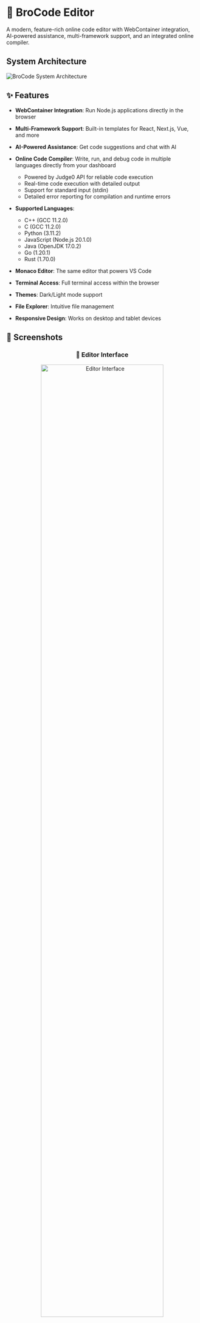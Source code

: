 # 🚀 BroCode Editor

A modern, feature-rich online code editor with WebContainer integration, AI-powered assistance, multi-framework support, and an integrated online compiler.

## System Architecture
![BroCode System Architecture](./broCode.png)

## ✨ Features

- **WebContainer Integration**: Run Node.js applications directly in the browser
- **Multi-Framework Support**: Built-in templates for React, Next.js, Vue, and more
- **AI-Powered Assistance**: Get code suggestions and chat with AI
- **Online Code Compiler**: Write, run, and debug code in multiple languages directly from your dashboard
  - Powered by Judge0 API for reliable code execution
  - Real-time code execution with detailed output
  - Support for standard input (stdin)
  - Detailed error reporting for compilation and runtime errors
- **Supported Languages**:
  - C++ (GCC 11.2.0)
  - C (GCC 11.2.0)
  - Python (3.11.2)
  - JavaScript (Node.js 20.1.0)
  - Java (OpenJDK 17.0.2)
  - Go (1.20.1)
  - Rust (1.70.0)

- **Monaco Editor**: The same editor that powers VS Code
- **Terminal Access**: Full terminal access within the browser
- **Themes**: Dark/Light mode support
- **File Explorer**: Intuitive file management
- **Responsive Design**: Works on desktop and tablet devices

## 📸 Screenshots

<div align="center">
  <h3>🎨 Editor Interface</h3>
  <img src="Screenshot from 2025-09-14 20-19-07.png" alt="Editor Interface" width="80%">
  
 
  
  <h3>💬 AI Chat Assistant</h3>
  <img src="Screenshot from 2025-09-14 20-28-51.png" alt="AI Chat Assistant" width="80%">
  
  <h3>📁 Dashboard</h3>
  <img src="Screenshot from 2025-09-14 20-29-12.png" alt="File Explorer" width="80%">
  
  <h3>💻 Online Compiler</h3>
  <img src="image.png" alt="Online Compiler" width="80%">
  
  <h3>▶️ Demo Video</h3>
  <p>Watch the demo video on Google Drive: <a href="https://drive.google.com/file/d/1O47CElx0LnMNmgOK0WhQFo0r2wppQ0kw/view" target="_blank">BroCode Editor Demo</a></p>

 
</div>

## 🛠 Tech Stack

- **Frontend**: Next.js 15, React 19, TypeScript
- **Code Execution**: Judge0 API
- **Styling**: Tailwind CSS, Radix UI
- **Code Editing**: Monaco Editor, XTerm.js
- **Containerization**: WebContainers API
- **AI**: Google Generative AI
- **Authentication**: NextAuth.js
- **Database**: Prisma with MongoDB
- **State Management**: Zustand
- **Form Handling**: React Hook Form with Zod
- **UI Components**: Shadcn/UI

## 🚀 Getting Started

### Prerequisites

- Node.js 18+ and npm 9+
- MongoDB Atlas account (for database)
- Google Cloud account (for AI features)

### Installation

1. Clone the repository:
   ```bash
   git clone https://github.com/Abhay2004Kumar/Stable-broCode.git
   cd BroCOde
   ```

2. Install dependencies:
   ```bash
   npm install
   ```

3. Set up environment variables:
   Create a `.env` file in the root directory and add the following:
   ```env
   DATABASE_URL="mongodb+srv://<username>:<password>@<cluster>.mongodb.net/brocode?retryWrites=true&w=majority"
   NEXTAUTH_SECRET=your_nextauth_secret
   NEXTAUTH_URL=your_local_or_deployed_url
   GOOGLE_CLIENT_ID=your_google_client_id
   GOOGLE_CLIENT_SECRET=your_google_client_secret
   GEMINI_API_KEY=your_gemini_api_key
   ```

4. Initialize the database:
   ```bash
   npx prisma generate
   npx prisma db push
   ```

5. Start the development server:
   ```bash
   npm run dev
   ```

6. Open [http://localhost:3000](http://localhost:3000) in your browser.

## 📦 Available Scripts

- `npm run dev` - Start the development server
- `npm run build` - Build the application for production
- `npm start` - Start the production server
- `npm run lint` - Run ESLint

## 🏗 Project Structure

```
brocode/
├── app/                    # Next.js app directory
│   ├── api/                # API routes
│   ├── auth/               # Authentication pages
│   ├── dashboard/          # Dashboard pages
│   └── playground/         # Code playground
├── components/             # Reusable components
├── features/               # Feature modules
│   ├── ai-chat/            # AI chat functionality
│   ├── auth/               # Authentication logic
│   ├── dashboard/          # Dashboard features
│   └── webcontainers/      # WebContainer integration
├── lib/                    # Utility functions
├── prisma/                 # Database schema
└── public/                 # Static files
```

## 🌟 Supported Frameworks

- React
- Next.js
- Vue
- Svelte
- Node.js
- And many more through custom templates

## 🤝 Contributing

Contributions are welcome! Please follow these steps:

1. Fork the repository
2. Create a new branch: `git checkout -b feature/your-feature`
3. Make your changes and commit: `git commit -m 'Add some feature'`
4. Push to the branch: `git push origin feature/your-feature`
5. Open a pull request

## 📄 License

This project is licensed under the MIT License - see the [LICENSE](LICENSE) file for details.

## 🙏 Acknowledgments

- Next.js and Vercel for the amazing framework
- The WebContainer team for making browser-based Node.js possible
- The open-source community for all the amazing libraries used in this project
